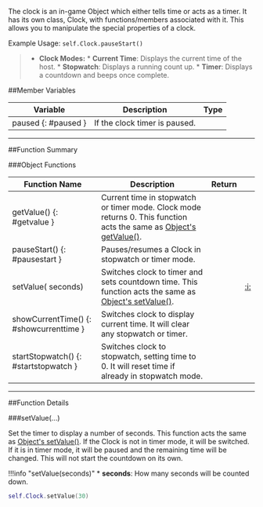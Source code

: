 The clock is an in-game Object which either tells time or acts as a timer. It has its own class, Clock, with functions/members associated with it. This allows you to manipulate the special properties of a clock.

Example Usage: `self.Clock.pauseStart()`

> * **Clock Modes:**
>       * **Current Time**: Displays the current time of the host.
>       * **Stopwatch**: Displays a running count up.
>       * **Timer**: Displays a countdown and beeps once complete.

##Member Variables

Variable | Description | Type
-- | -- | :--
paused {: #paused } | If the clock timer is paused. | [<span class="tag boo"></span>](../types.md)

---

##Function Summary

###Object Functions

Function Name | Description | Return | &nbsp;
-- | -- | -- | --:
getValue() {: #getvalue } | Current time in stopwatch or timer mode. Clock mode returns 0. This function acts the same as [Object's getValue()](../object.md#getvalue). | [<span class="ret int"></span>](../types.md)
pauseStart() {: #pausestart } | Pauses/resumes a Clock in stopwatch or timer mode. | [<span class="ret boo"></span>](../types.md)
setValue([<span class="tag int"></span>](../types.md) seconds) | Switches clock to timer and sets countdown time. This function acts the same as [Object's setValue()](../object.md#setvalue). | [<span class="ret boo"></span>](../types.md) | [:i:](#setvalue)
showCurrentTime() {: #showcurrenttime } | Switches clock to display current time. It will clear any stopwatch or timer. | [<span class="ret boo"></span>](../types.md)
startStopwatch() {: #startstopwatch } | Switches clock to stopwatch, setting time to 0. It will reset time if already in stopwatch mode. | [<span class="ret boo"></span>](../types.md)

---

##Function Details

###setValue(...)

[<span class="ret boo"></span>](../types.md) Set the timer to display a number of seconds. This function acts the same as [Object's setValue()](../object.md#setvalue). If the Clock is not in timer mode, it will be switched. If it is in timer mode, it will be paused and the remaining time will be changed. This will not start the countdown on its own.


!!!info "setValue(seconds)"
    * [<span class="tag int"></span>](../types.md) **seconds**: How many seconds will be counted down.

``` Lua
self.Clock.setValue(30)
```
